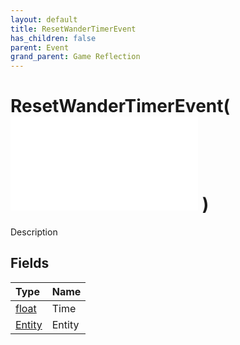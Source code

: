 ```yaml
---
layout: default
title: ResetWanderTimerEvent
has_children: false
parent: Event
grand_parent: Game Reflection
---
```

# ResetWanderTimerEvent( ![ EntityEventBase ](/game-reflection/events/entity_event_base.md) )
Description 

## Fields
| Type | Name |
|:-------------|:--------------|
| [float](/game-reflection/components/float.md) | Time |
| [Entity](/game-reflection/classes/entity.md) | Entity |
